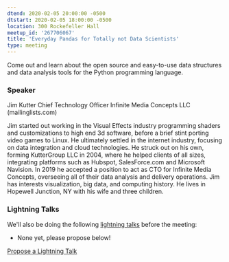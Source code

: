 ```yaml
---
dtend: 2020-02-05 20:00:00 -0500
dtstart: 2020-02-05 18:00:00 -0500
location: 300 Rockefeller Hall
meetup_id: '267706067'
title: 'Everyday Pandas for Totally not Data Scientists'
type: meeting
---
```


Come out and learn about the open source and easy-to-use data structures and data analysis tools for the Python programming 
language.

### Speaker ###

Jim Kutter
Chief Technology Officer
Infinite Media Concepts LLC (mailinglists.com)

Jim started out working in the Visual Effects industry programming shaders and customizations to high end 3d software, 
before a brief stint porting video games to Linux. He ultimately settled in the internet industry, focusing on data 
integration and cloud technologies. He struck out on his own, forming KutterGroup LLC in 2004, where he helped clients 
of all sizes, integrating platforms such as Hubspot, SalesForce.com and Microsoft Navision. In 2019 he accepted a position 
to act as CTO for Infinite Media Concepts, overseeing all of their data analysis and delivery operations. Jim has 
interests visualization, big data, and computing history. He lives in Hopewell Junction, NY with his wife and three children.

### Lightning Talks ###

We'll also be doing the
following [lightning talks](/lightning-talks.html) before the meeting:

* None yet, please propose below!


<a class="btn btn-default btn-hvopen"
  href="mailto:sean@dague.net?cc=matthias.a.johnson@gmail.com&subject=HV%20Open%20Lightning%20Talk%20Submission"
  role="button">Propose
  a Lightning Talk</a>
